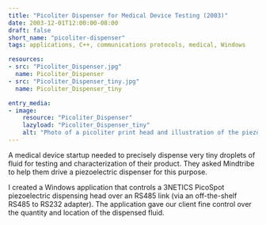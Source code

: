 ```yaml
---
title: "Picoliter Dispenser for Medical Device Testing (2003)"
date: 2003-12-01T12:00:00-08:00
draft: false
short_name: "picoliter-dispenser"
tags: applications, C++, communications protocols, medical, Windows

resources:
- src: "Picoliter_Dispenser.jpg"
  name: Picoliter_Dispenser
- src: "Picoliter_Dispenser_tiny.jpg"
  name: Picoliter_Dispenser_tiny

entry_media:
- image:
    resource: "Picoliter_Dispenser"
    lazyload: "Picoliter_Dispenser_tiny"
    alt: "Photo of a picoliter print head and illustration of the piezo dispensing action"
---
```

A medical device startup needed to precisely dispense very tiny droplets of fluid for testing and
characterization of their product. They asked Mindtribe to help them drive a piezoelectric dispenser
for this purpose.

I created a Windows application that controls a 3NETICS PicoSpot piezoelectric dispensing head over
an RS485 link (via an off-the-shelf RS485 to RS232 adapter). The application gave our client fine
control over the quantity and location of the dispensed fluid.
